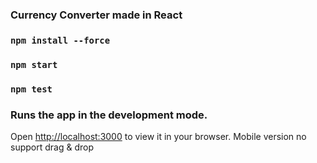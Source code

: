 ### 
### Currency Converter made in React
### `npm install --force`
### `npm start`
### `npm test`

### Runs the app in the development mode.
Open [http://localhost:3000](http://localhost:3000) to view it in your browser.
Mobile version no support drag & drop